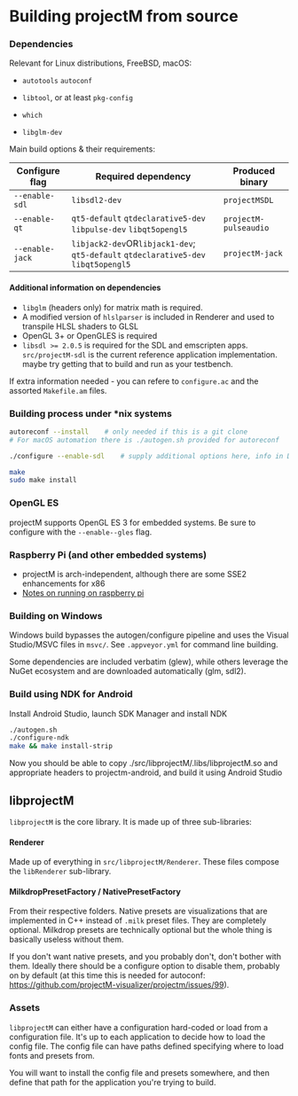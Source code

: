 # Building projectM from source

### Dependencies
Relevant for Linux distributions, FreeBSD, macOS:

* `autotools` `autoconf`
* `libtool`, or at least `pkg-config`
* `which`

* `libglm-dev`

Main build options & their requirements:

| Configure flag | Required dependency                                                | Produced binary       |
|-----------------|-------------------------------------------------------------------- |----------------------- |
| `--enable-sdl`  | `libsdl2-dev`                                                      | `projectMSDL`         |
| `--enable-qt`   | `qt5-default` `qtdeclarative5-dev` `libpulse-dev` `libqt5opengl5`  | `projectM-pulseaudio` |
| `--enable-jack` | `libjack2-dev`OR`libjack1-dev`; `qt5-default` `qtdeclarative5-dev` `libqt5opengl5`| `projectM-jack`       |

#### Additional information on dependencies
* `libglm` (headers only) for matrix math is required. 
* A modified version of `hlslparser` is included in Renderer and used to transpile HLSL shaders to GLSL
* OpenGL 3+ or OpenGLES is required
* `libsdl >= 2.0.5` is required for the SDL and emscripten apps. `src/projectM-sdl` is the current reference application implementation. maybe try getting that to build and run as your testbench.

If extra information needed - you can refere to `configure.ac` and the assorted `Makefile.am` files.

### Building process under *nix systems
```sh
autoreconf --install    # only needed if this is a git clone
# For macOS automation there is ./autogen.sh provided for autoreconf

./configure --enable-sdl    # supply additional options here, info in Dependencies

make
sudo make install
```

### OpenGL ES
projectM supports OpenGL ES 3 for embedded systems. Be sure to configure with the `--enable--gles` flag.

### Raspberry Pi (and other embedded systems)
* projectM is arch-independent, although there are some SSE2 enhancements for x86
* [Notes on running on raspberry pi](https://github.com/projectM-visualizer/projectm/issues/115)

### Building on Windows
Windows build bypasses the autogen/configure pipeline and uses the Visual Studio/MSVC files in `msvc/`. See `.appveyor.yml` for command line building.

Some dependencies are included verbatim (glew), while others leverage the NuGet ecosystem and are downloaded automatically (glm, sdl2).

### Build using NDK for Android
Install Android Studio, launch SDK Manager and install NDK

```sh
./autogen.sh
./configure-ndk
make && make install-strip
```

Now you should be able to copy ./src/libprojectM/.libs/libprojectM.so
and appropriate headers to projectm-android, and build it using Android Studio


## libprojectM

`libprojectM` is the core library. It is made up of three sub-libraries:

#### Renderer
Made up of everything in `src/libprojectM/Renderer`. These files compose the `libRenderer` sub-library.

#### MilkdropPresetFactory / NativePresetFactory
From their respective folders. Native presets are visualizations that are implemented in C++ instead of `.milk` preset files. They are completely optional. Milkdrop presets are technically optional but the whole thing is basically useless without them.

If you don't want native presets, and you probably don't, don't bother with them. Ideally there should be a configure option to disable them, probably on by default (at this time this is needed for autoconf: https://github.com/projectM-visualizer/projectm/issues/99).


### Assets
`libprojectM` can either have a configuration hard-coded or load from a configuration file. It's up to each application to decide how to load the config file. The config file can have paths defined specifying where to load fonts and presets from.

You will want to install the config file and presets somewhere, and then define that path for the application you're trying to build.

